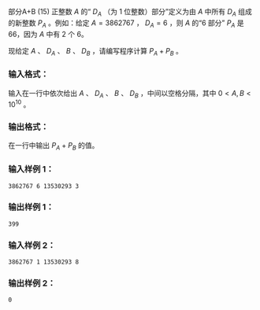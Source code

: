 部分A+B (15)
正整数 $A$ 的“ $D_A$ （为 1 位整数）部分”定义为由 $A$ 中所有 $D_A$ 组成的新整数 $P_A$ 。例如：给定 $A =
3862767$ ， $D_A = 6$ ，则 $A$ 的“6 部分” $P_A$ 是 66，因为 $A$ 中有 2 个 6。

现给定 $A$ 、 $D_A$ 、 $B$ 、 $D_B$ ，请编写程序计算 $P_A + P_B$ 。

### 输入格式：

输入在一行中依次给出 $A$ 、 $D_A$ 、 $B$ 、 $D_B$ ，中间以空格分隔，其中 $0 < A, B < 10^{10}$ 。

### 输出格式：

在一行中输出 $P_A + P_B$ 的值。

### 输入样例 1：

    
    
    3862767 6 13530293 3
    

### 输出样例 1：

    
    
    399
    

### 输入样例 2：

    
    
    3862767 1 13530293 8
    

### 输出样例 2：

    
    
    0
    

